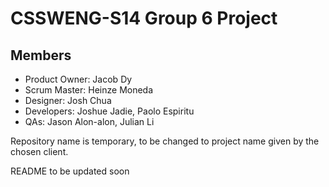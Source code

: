# CSSWENG-S14 Group 6 Project

## Members
- Product Owner: Jacob Dy 
- Scrum Master: Heinze Moneda
- Designer: Josh Chua
- Developers: Joshue Jadie, Paolo Espiritu 
- QAs: Jason Alon-alon, Julian Li

Repository name is temporary, to be changed to project name given by the chosen client. 

README to be updated soon
